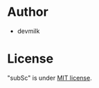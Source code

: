 # Author
 
* devmilk

 
# License
 
"subSc" is under [MIT license](https://en.wikipedia.org/wiki/MIT_License).
